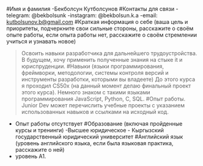 #Имя и фамилия
-Бекболсун Кутболсунов
#Контакты для связи
-telegram: @bekbolsunk
-instagram: @bekbolsun.k.a
-email: kutbolsunov.b@gmail.com
#Краткая информация о себе (ваша цель и приоритеты, подчеркните свои сильные стороны, расскажите о своём опыте работы, если опыта работы нет, расскажите о своём стремлении учиться и узнавать новое)
>Освоить навыки разработчика для дальнейшего трудоустройства. В будущем, хочу применить полученные знания на стыке it и юриспруденции.
#Навыки (языки программирования, фреймворки, методологии, системы контроля версий и инструменты разработки, которыми вы владеете)
>До этого курса я проходил CS50x (на данный момент делаю финальный проект этого курса). Немного знаком с такими языками программирования JavaScript, Python, C, SQL.
#Опыт работы. Junior Dev может перечислить учебные проекты с указанием использованных навыков и ссылками на исходный код.
- Опыт работы отсутствует
#Образование (включая пройденные курсы и тренинги)
-Высшее юридическое - Кыргызский государственный юридический университет
#Английский язык (уровень английского языка, если была языковая практика, расскажите о ней)
- уровень A1.